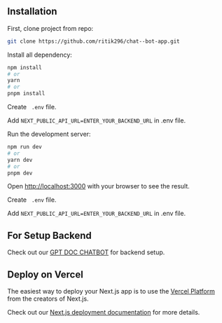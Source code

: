 ## Installation

First, clone project from repo:

```bash
git clone https://github.com/ritik296/chat--bot-app.git
```

Install all dependency:

```bash
npm install
# or
yarn
# or
pnpm install
```

Create ` .env` file.

Add `NEXT_PUBLIC_API_URL=ENTER_YOUR_BACKEND_URL` in .env file.

Run the development server:

```bash
npm run dev
# or
yarn dev
# or
pnpm dev
```

Open [http://localhost:3000](http://localhost:3000) with your browser to see the result.

Create ` .env` file.

Add `NEXT_PUBLIC_API_URL=ENTER_YOUR_BACKEND_URL` in .env file.

## For Setup Backend

Check out our [GPT DOC CHATBOT](https://github.com/erkartik2001/GPT-Doc-Chatbot.git) for backend setup.

## Deploy on Vercel

The easiest way to deploy your Next.js app is to use the [Vercel Platform](https://vercel.com/new?utm_medium=default-template&filter=next.js&utm_source=create-next-app&utm_campaign=create-next-app-readme) from the creators of Next.js.

Check out our [Next.js deployment documentation](https://nextjs.org/docs/deployment) for more details.
